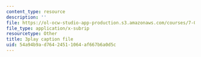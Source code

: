 ```yaml
---
content_type: resource
description: ''
file: https://ol-ocw-studio-app-production.s3.amazonaws.com/courses/7-014-introductory-biology-spring-2005/54a94b9ad76424511064af667b6a0d5c_LBR4pEC7kwU.srt
file_type: application/x-subrip
resourcetype: Other
title: 3play caption file
uid: 54a94b9a-d764-2451-1064-af667b6a0d5c
---
```

